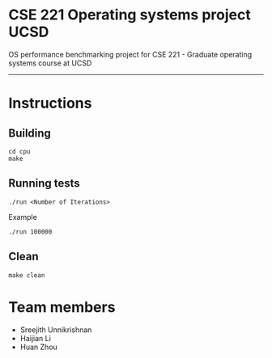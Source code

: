 # CSE 221 Operating systems project UCSD

OS performance benchmarking project for CSE 221 - Graduate operating systems course at UCSD

---

# Instructions


## Building

```
cd cpu
make
```
## Running tests
```
./run <Number of Iterations>
```
Example
```
./run 100000
```

## Clean

```
make clean
```

# Team members

* Sreejith Unnikrishnan
* Haijian Li
* Huan Zhou
